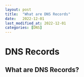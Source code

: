 ```yaml
---
layout: post
title:  "What are DNS Records"
date:   2022-12-01
last_modified_at: 2022-12-01
categories: [DNS]
---
```


# DNS Records

## What are DNS Records?

